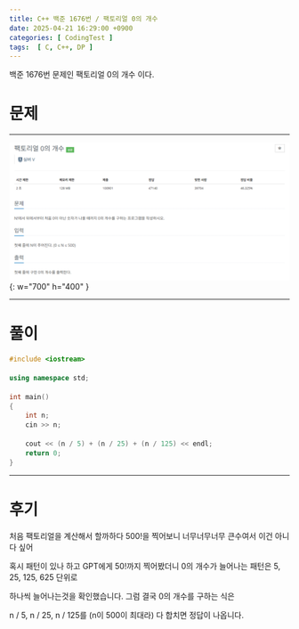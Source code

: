 ```yaml
---
title: C++ 백준 1676번 / 팩토리얼 0의 개수
date: 2025-04-21 16:29:00 +0900
categories: [ CodingTest ]  
tags:  [ C, C++, DP ]
---
```


백준 1676번 문제인 팩토리얼 0의 개수 이다.

# 문제   
---------------------------------------

![Desktop View](/assets/img/팩토리얼0의개수.png){: w="700" h="400" }

---------------------------------------

# 풀이

```c++
#include <iostream>

using namespace std;

int main()
{
    int n;
    cin >> n;
    
    cout << (n / 5) + (n / 25) + (n / 125) << endl;
    return 0;
}
```
---------------------------------------

# 후기

처음 팩토리얼을 계산해서 할까하다 500!을 찍어보니 너무너무너무 큰수여서 이건 아니다 싶어

혹시 패턴이 있나 하고 GPT에게 50!까지 찍어봤더니 0의 개수가 늘어나는 패턴은 5, 25, 125, 625 단위로

하나씩 늘어나는것을 확인했습니다. 그럼 결국 0의 개수를 구하는 식은

n / 5, n / 25, n / 125를 (n이 500이 최대라) 다 합치면 정답이 나옵니다.
